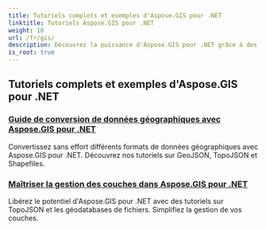 ```yaml
---
title: Tutoriels complets et exemples d'Aspose.GIS pour .NET
linktitle: Tutoriels Aspose.GIS pour .NET
weight: 10
url: /fr/gis/
description: Découvrez la puissance d'Aspose.GIS pour .NET grâce à des didacticiels complets. Maîtrisez la conversion de GeoData, la création de géométrie, l'analyse, la gestion des couches et bien plus encore.
is_root: true
---
```

## Tutoriels complets et exemples d'Aspose.GIS pour .NET 
### [Guide de conversion de données géographiques avec Aspose.GIS pour .NET](./guide-to-geo-data-conversion/)
Convertissez sans effort différents formats de données géographiques avec Aspose.GIS pour .NET. Découvrez nos tutoriels sur GeoJSON, TopoJSON et Shapefiles.
### [Maîtriser la gestion des couches dans Aspose.GIS pour .NET](./mastering-layer-management/)
Libérez le potentiel d'Aspose.GIS pour .NET avec des tutoriels sur TopoJSON et les géodatabases de fichiers. Simplifiez la gestion de vos couches.